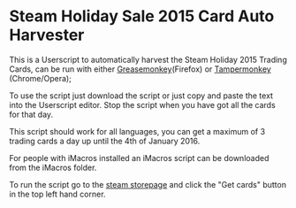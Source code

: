 # Steam Holiday Sale 2015 Card Auto Harvester
This is a Userscript to automatically harvest the Steam Holiday 2015 Trading Cards, can be run with either [Greasemonkey](https://addons.mozilla.org/en-GB/firefox/addon/greasemonkey/)(Firefox) or [Tampermonkey](https://chrome.google.com/webstore/detail/tampermonkey/dhdgffkkebhmkfjojejmpbldmpobfkfo?hl=en) (Chrome/Opera);

To use the script just download the script or just copy and paste the text into the Userscript editor. Stop the script when you have got all the cards for that day.

This script should work for all languages, you can get a maximum of 3 trading cards a day up until the 4th of January 2016.

For people with iMacros installed an iMacros script can be downloaded from the iMacros folder.

To run the script go to the [steam storepage](http://store.steampowered.com/) and click the "Get cards" button in the top left hand corner.